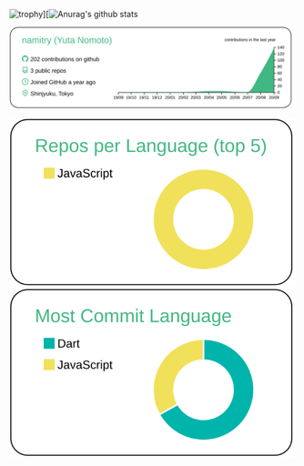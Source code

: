 ![trophy](https://github-profile-trophy.vercel.app/?username=namitry&rank=S,AAA,AA,A)][![Anurag's github stats](https://github-readme-stats.vercel.app/api?username=namitry)

![](https://raw.githubusercontent.com/namitry/namitry/master/profile-summary-card-output/vue/0-profile-details.svg)

![](https://raw.githubusercontent.com/namitry/namitry/master/profile-summary-card-output/vue/1-repos-per-language.svg)![](https://raw.githubusercontent.com/namitry/namitry/master/profile-summary-card-output/vue/2-most-commit-language.svg)

<!--
**namitry/namitry** is a ✨ _special_ ✨ repository because its `README.md` (this file) appears on your GitHub profile.

Here are some ideas to get you started:

- 🔭 I’m currently working on ...
- 🌱 I’m currently learning ...
- 👯 I’m looking to collaborate on ...
- 🤔 I’m looking for help with ...
- 💬 Ask me about ...
- 📫 How to reach me: ...
- 😄 Pronouns: ...
- ⚡ Fun fact: ...
-->
